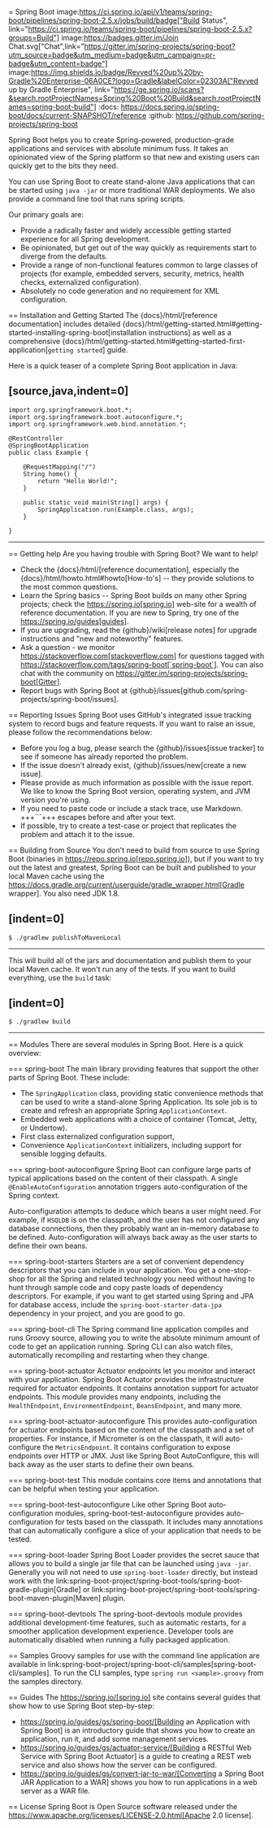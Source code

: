 = Spring Boot image:https://ci.spring.io/api/v1/teams/spring-boot/pipelines/spring-boot-2.5.x/jobs/build/badge["Build Status", link="https://ci.spring.io/teams/spring-boot/pipelines/spring-boot-2.5.x?groups=Build"] image:https://badges.gitter.im/Join Chat.svg["Chat",link="https://gitter.im/spring-projects/spring-boot?utm_source=badge&utm_medium=badge&utm_campaign=pr-badge&utm_content=badge"] image:https://img.shields.io/badge/Revved%20up%20by-Gradle%20Enterprise-06A0CE?logo=Gradle&labelColor=02303A["Revved up by Gradle Enterprise", link="https://ge.spring.io/scans?&search.rootProjectNames=Spring%20Boot%20Build&search.rootProjectNames=spring-boot-build"]
:docs: https://docs.spring.io/spring-boot/docs/current-SNAPSHOT/reference
:github: https://github.com/spring-projects/spring-boot

Spring Boot helps you to create Spring-powered, production-grade applications and services with absolute minimum fuss.
It takes an opinionated view of the Spring platform so that new and existing users can quickly get to the bits they need.

You can use Spring Boot to create stand-alone Java applications that can be started using `java -jar` or more traditional WAR deployments.
We also provide a command line tool that runs spring scripts.

Our primary goals are:

* Provide a radically faster and widely accessible getting started experience for all Spring development.
* Be opinionated, but get out of the way quickly as requirements start to diverge from the defaults.
* Provide a range of non-functional features common to large classes of projects (for example, embedded servers, security, metrics, health checks, externalized configuration).
* Absolutely no code generation and no requirement for XML configuration.



== Installation and Getting Started
The {docs}/html/[reference documentation] includes detailed {docs}/html/getting-started.html#getting-started-installing-spring-boot[installation instructions] as well as a comprehensive {docs}/html/getting-started.html#getting-started-first-application[``getting started``] guide.

Here is a quick teaser of a complete Spring Boot application in Java:

[source,java,indent=0]
----
	import org.springframework.boot.*;
	import org.springframework.boot.autoconfigure.*;
	import org.springframework.web.bind.annotation.*;

	@RestController
	@SpringBootApplication
	public class Example {

		@RequestMapping("/")
		String home() {
			return "Hello World!";
		}

		public static void main(String[] args) {
			SpringApplication.run(Example.class, args);
		}

	}
----



== Getting help
Are you having trouble with Spring Boot? We want to help!

* Check the {docs}/html/[reference documentation], especially the {docs}/html/howto.html#howto[How-to's] -- they provide solutions to the most common questions.
* Learn the Spring basics -- Spring Boot builds on many other Spring projects; check the https://spring.io[spring.io] web-site for a wealth of reference documentation.
  If you are new to Spring, try one of the https://spring.io/guides[guides].
* If you are upgrading, read the {github}/wiki[release notes] for upgrade instructions and "new and noteworthy" features.
* Ask a question - we monitor https://stackoverflow.com[stackoverflow.com] for questions tagged with https://stackoverflow.com/tags/spring-boot[`spring-boot`].
  You can also chat with the community on https://gitter.im/spring-projects/spring-boot[Gitter].
* Report bugs with Spring Boot at {github}/issues[github.com/spring-projects/spring-boot/issues].



== Reporting Issues
Spring Boot uses GitHub's integrated issue tracking system to record bugs and feature requests.
If you want to raise an issue, please follow the recommendations below:

* Before you log a bug, please search the {github}/issues[issue tracker] to see if someone has already reported the problem.
* If the issue doesn't already exist, {github}/issues/new[create a new issue].
* Please provide as much information as possible with the issue report.
We like to know the Spring Boot version, operating system, and JVM version you're using.
* If you need to paste code or include a stack trace, use Markdown.
+++```+++ escapes before and after your text.
* If possible, try to create a test-case or project that replicates the problem and attach it to the issue.



== Building from Source
You don't need to build from source to use Spring Boot (binaries in https://repo.spring.io[repo.spring.io]), but if you want to try out the latest and greatest, Spring Boot can be built and published to your local Maven cache using the https://docs.gradle.org/current/userguide/gradle_wrapper.html[Gradle wrapper].
You also need JDK 1.8.

[indent=0]
----
	$ ./gradlew publishToMavenLocal
----

This will build all of the jars and documentation and publish them to your local Maven cache.
It won't run any of the tests.
If you want to build everything, use the `build` task:

[indent=0]
----
	$ ./gradlew build
----



== Modules
There are several modules in Spring Boot. Here is a quick overview:



=== spring-boot
The main library providing features that support the other parts of Spring Boot. These include:

* The `SpringApplication` class, providing static convenience methods that can be used to write a stand-alone Spring Application.
  Its sole job is to create and refresh an appropriate Spring `ApplicationContext`.
* Embedded web applications with a choice of container (Tomcat, Jetty, or Undertow).
* First class externalized configuration support,
* Convenience `ApplicationContext` initializers, including support for sensible logging defaults.



=== spring-boot-autoconfigure
Spring Boot can configure large parts of typical applications based on the content of their classpath.
A single `@EnableAutoConfiguration` annotation triggers auto-configuration of the Spring context.

Auto-configuration attempts to deduce which beans a user might need. For example, if `HSQLDB` is on the classpath, and the user has not configured any database connections, then they probably want an in-memory database to be defined.
Auto-configuration will always back away as the user starts to define their own beans.



=== spring-boot-starters
Starters are a set of convenient dependency descriptors that you can include in your application.
You get a one-stop-shop for all the Spring and related technology you need without having to hunt through sample code and copy paste loads of dependency descriptors.
For example, if you want to get started using Spring and JPA for database access, include the `spring-boot-starter-data-jpa` dependency in your project, and you are good to go.



=== spring-boot-cli
The Spring command line application compiles and runs Groovy source, allowing you to write the absolute minimum amount of code to get an application running.
Spring CLI can also watch files, automatically recompiling and restarting when they change.



=== spring-boot-actuator
Actuator endpoints let you monitor and interact with your application.
Spring Boot Actuator provides the infrastructure required for actuator endpoints.
It contains annotation support for actuator endpoints.
This module provides many endpoints, including the `HealthEndpoint`, `EnvironmentEndpoint`, `BeansEndpoint`, and many more.



=== spring-boot-actuator-autoconfigure
This provides auto-configuration for actuator endpoints based on the content of the classpath and a set of properties.
For instance, if Micrometer is on the classpath, it will auto-configure the `MetricsEndpoint`.
It contains configuration to expose endpoints over HTTP or JMX.
Just like Spring Boot AutoConfigure, this will back away as the user starts to define their own beans.



=== spring-boot-test
This module contains core items and annotations that can be helpful when testing your application.



=== spring-boot-test-autoconfigure
Like other Spring Boot auto-configuration modules, spring-boot-test-autoconfigure provides auto-configuration for tests based on the classpath.
It includes many annotations that can automatically configure a slice of your application that needs to be tested.



=== spring-boot-loader
Spring Boot Loader provides the secret sauce that allows you to build a single jar file that can be launched using `java -jar`.
Generally you will not need to use `spring-boot-loader` directly, but instead work with the link:spring-boot-project/spring-boot-tools/spring-boot-gradle-plugin[Gradle] or link:spring-boot-project/spring-boot-tools/spring-boot-maven-plugin[Maven] plugin.



=== spring-boot-devtools
The spring-boot-devtools module provides additional development-time features, such as automatic restarts, for a smoother application development experience.
Developer tools are automatically disabled when running a fully packaged application.



== Samples
Groovy samples for use with the command line application are available in link:spring-boot-project/spring-boot-cli/samples[spring-boot-cli/samples].
To run the CLI samples, type `spring run <sample>.groovy` from the samples directory.



== Guides
The https://spring.io/[spring.io] site contains several guides that show how to use Spring Boot step-by-step:

* https://spring.io/guides/gs/spring-boot/[Building an Application with Spring Boot] is an introductory guide that shows you how to create an application, run it, and add some management services.
* https://spring.io/guides/gs/actuator-service/[Building a RESTful Web Service with Spring Boot Actuator] is a guide to creating a REST web service and also shows how the server can be configured.
* https://spring.io/guides/gs/convert-jar-to-war/[Converting a Spring Boot JAR Application to a WAR] shows you how to run applications in a web server as a WAR file.



== License 
Spring Boot is Open Source software released under the https://www.apache.org/licenses/LICENSE-2.0.html[Apache 2.0 license].
